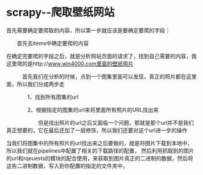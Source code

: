 # scrapy--爬取壁纸网站

首先需要确定要爬取的内容，所以第一步就应该是要确定要爬的字段：

　　首先去items中确定要爬的内容
  
在确定完要爬的字段之后，就是分析网站页面的请求了，找到自己需要的内容，我这里爬的是http://www.win4000.com里面的壁纸照片

　　　首先我们在分析的时候，点到一个图集里面可以发现，真正的照片都在这里面，所以我们分成两步走

　　　　1、找到所有图集的url

　　　　2、根据指定的图集的url来将里面所有照片的URL找出来

　　　　　　但是找出照片的url之后又面临一个问题，那就是那个url并不是我们真正想要的，它在最后还加了一层修饰，所以我们还要对这个url进一步的操作

当我们将图集中的所有照片的url找出来之后要做的，就是将图片下载到本地中，所以我们就在pipelines中配置了相关的下载路径的配置，
  然后利用抓取到的图片的url和rqeuests的模块的配合使用，来获取到图片真正的二进制的数据，然后将这些二进制数据，写入到你配置的指定的文件夹中，

